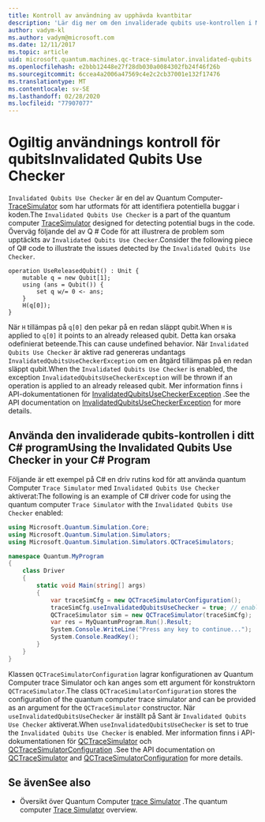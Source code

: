 ```yaml
---
title: Kontroll av användning av upphävda kvantbitar
description: 'Lär dig mer om den invaliderade qubits use-kontrollen i Microsoft QDK, som kontrollerar din Q #-kod för potentiellt ogiltiga qubits.'
author: vadym-kl
ms.author: vadym@microsoft.com
ms.date: 12/11/2017
ms.topic: article
uid: microsoft.quantum.machines.qc-trace-simulator.invalidated-qubits
ms.openlocfilehash: e2bbb12448e27f28db030a0084302fb24f46f26b
ms.sourcegitcommit: 6ccea4a2006a47569c4e2c2cb37001e132f17476
ms.translationtype: MT
ms.contentlocale: sv-SE
ms.lasthandoff: 02/28/2020
ms.locfileid: "77907077"
---
```

# <a name="invalidated-qubits-use-checker"></a><span data-ttu-id="b461d-103">Ogiltig användnings kontroll för qubits</span><span class="sxs-lookup"><span data-stu-id="b461d-103">Invalidated Qubits Use Checker</span></span>

<span data-ttu-id="b461d-104">`Invalidated Qubits Use Checker` är en del av Quantum Computer- [TraceSimulator](xref:microsoft.quantum.machines.qc-trace-simulator.intro) som har utformats för att identifiera potentiella buggar i koden.</span><span class="sxs-lookup"><span data-stu-id="b461d-104">The `Invalidated Qubits Use Checker` is a part of the quantum computer [TraceSimulator](xref:microsoft.quantum.machines.qc-trace-simulator.intro) designed for detecting potential bugs in the code.</span></span> <span data-ttu-id="b461d-105">Överväg följande del av Q # Code för att illustrera de problem som upptäckts av `Invalidated Qubits Use Checker`.</span><span class="sxs-lookup"><span data-stu-id="b461d-105">Consider the following piece of Q# code to illustrate the issues detected by the `Invalidated Qubits Use Checker`.</span></span>

```qsharp
operation UseReleasedQubit() : Unit {
    mutable q = new Qubit[1];
    using (ans = Qubit()) {
        set q w/= 0 <- ans;
    }
    H(q[0]);
}
```

<span data-ttu-id="b461d-106">När `H` tillämpas på `q[0]` den pekar på en redan släppt qubit.</span><span class="sxs-lookup"><span data-stu-id="b461d-106">When `H` is applied to `q[0]` it points to an already released qubit.</span></span> <span data-ttu-id="b461d-107">Detta kan orsaka odefinierat beteende.</span><span class="sxs-lookup"><span data-stu-id="b461d-107">This can cause undefined behavior.</span></span> <span data-ttu-id="b461d-108">När `Invalidated Qubits Use Checker` är aktive rad genereras undantags `InvalidatedQubitsUseCheckerException` om en åtgärd tillämpas på en redan släppt qubit.</span><span class="sxs-lookup"><span data-stu-id="b461d-108">When the `Invalidated Qubits Use Checker` is enabled, the exception `InvalidatedQubitsUseCheckerException` will be thrown if an operation is applied to an already released qubit.</span></span> <span data-ttu-id="b461d-109">Mer information finns i API-dokumentationen för [InvalidatedQubitsUseCheckerException](https://docs.microsoft.com/dotnet/api/Microsoft.Quantum.Simulation.Simulators.QCTraceSimulators.InvalidatedQubitsUseCheckerException) .</span><span class="sxs-lookup"><span data-stu-id="b461d-109">See the API documentation on [InvalidatedQubitsUseCheckerException](https://docs.microsoft.com/dotnet/api/Microsoft.Quantum.Simulation.Simulators.QCTraceSimulators.InvalidatedQubitsUseCheckerException) for more details.</span></span>

## <a name="using-the-invalidated-qubits-use-checker-in-your-c-program"></a><span data-ttu-id="b461d-110">Använda den invaliderade qubits-kontrollen i ditt C# program</span><span class="sxs-lookup"><span data-stu-id="b461d-110">Using the Invalidated Qubits Use Checker in your C# Program</span></span>

<span data-ttu-id="b461d-111">Följande är ett exempel på C# en driv rutins kod för att använda quantum Computer `Trace
Simulator` med `Invalidated Qubits Use Checker` aktiverat:</span><span class="sxs-lookup"><span data-stu-id="b461d-111">The following is an example of C# driver code for using the quantum computer `Trace
Simulator` with the `Invalidated Qubits Use Checker` enabled:</span></span> 

```csharp
using Microsoft.Quantum.Simulation.Core;
using Microsoft.Quantum.Simulation.Simulators;
using Microsoft.Quantum.Simulation.Simulators.QCTraceSimulators;

namespace Quantum.MyProgram
{
    class Driver
    {
        static void Main(string[] args)
        {
            var traceSimCfg = new QCTraceSimulatorConfiguration();
            traceSimCfg.useInvalidatedQubitsUseChecker = true; // enables useInvalidatedQubitsUseChecker
            QCTraceSimulator sim = new QCTraceSimulator(traceSimCfg);
            var res = MyQuantumProgram.Run().Result;
            System.Console.WriteLine("Press any key to continue...");
            System.Console.ReadKey();
        }
    }
}
```

<span data-ttu-id="b461d-112">Klassen `QCTraceSimulatorConfiguration` lagrar konfigurationen av Quantum Computer trace Simulator och kan anges som ett argument för konstruktorn `QCTraceSimulator`.</span><span class="sxs-lookup"><span data-stu-id="b461d-112">The class `QCTraceSimulatorConfiguration` stores the configuration of the quantum computer trace simulator and can be provided as an argument for the `QCTraceSimulator` constructor.</span></span> <span data-ttu-id="b461d-113">När `useInvalidatedQubitsUseChecker` är inställt på Sant är `Invalidated Qubits Use Checker` aktiverat.</span><span class="sxs-lookup"><span data-stu-id="b461d-113">When `useInvalidatedQubitsUseChecker` is set to true the `Invalidated Qubits Use Checker` is enabled.</span></span> <span data-ttu-id="b461d-114">Mer information finns i API-dokumentationen för [QCTraceSimulator](https://docs.microsoft.com/dotnet/api/Microsoft.Quantum.Simulation.Simulators.QCTraceSimulators.QCTraceSimulator) och [QCTraceSimulatorConfiguration](https://docs.microsoft.com/dotnet/api/Microsoft.Quantum.Simulation.Simulators.QCTraceSimulators.QCTraceSimulatorConfiguration) .</span><span class="sxs-lookup"><span data-stu-id="b461d-114">See the API documentation on [QCTraceSimulator](https://docs.microsoft.com/dotnet/api/Microsoft.Quantum.Simulation.Simulators.QCTraceSimulators.QCTraceSimulator) and [QCTraceSimulatorConfiguration](https://docs.microsoft.com/dotnet/api/Microsoft.Quantum.Simulation.Simulators.QCTraceSimulators.QCTraceSimulatorConfiguration) for more details.</span></span>

## <a name="see-also"></a><span data-ttu-id="b461d-115">Se även</span><span class="sxs-lookup"><span data-stu-id="b461d-115">See also</span></span> ##

- <span data-ttu-id="b461d-116">Översikt över Quantum Computer [trace Simulator](xref:microsoft.quantum.machines.qc-trace-simulator.intro) .</span><span class="sxs-lookup"><span data-stu-id="b461d-116">The quantum computer [Trace Simulator](xref:microsoft.quantum.machines.qc-trace-simulator.intro) overview.</span></span>
